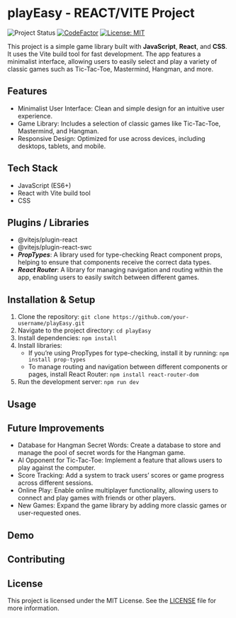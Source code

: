 # playEasy - REACT/VITE Project

![Project Status](https://img.shields.io/badge/Project%20Status-In%20Progress-orange)
[![CodeFactor](https://www.codefactor.io/repository/github/lindabgaa/playeasy/badge)](https://www.codefactor.io/repository/github/lindabgaa/playeasy)
[![License: MIT](https://img.shields.io/badge/License-MIT-blue)](LICENSE)

This project is a simple game library built with **JavaScript**, **React**, and **CSS**. It uses the Vite build tool for fast development. The app features a minimalist interface, allowing users to easily select and play a variety of classic games such as Tic-Tac-Toe, Mastermind, Hangman, and more.

## Features

- Minimalist User Interface: Clean and simple design for an intuitive user experience.
- Game Library: Includes a selection of classic games like Tic-Tac-Toe, Mastermind, and Hangman.
- Responsive Design: Optimized for use across devices, including desktops, tablets, and mobile.

## Tech Stack

- JavaScript (ES6+)
- React with Vite build tool
- CSS

## Plugins / Libraries

- @vitejs/plugin-react
- @vitejs/plugin-react-swc
- **_PropTypes_**: A library used for type-checking React component props, helping to ensure that components receive the correct data types.
- **_React Router_**: A library for managing navigation and routing within the app, enabling users to easily switch between different games.

## Installation & Setup

1. Clone the repository: `git clone https://github.com/your-username/playEasy.git`
2. Navigate to the project directory: `cd playEasy`
3. Install dependencies: `npm install`
4. Install libraries:
   - If you’re using PropTypes for type-checking, install it by running: `npm install prop-types`
   - To manage routing and navigation between different components or pages, install React Router: `npm install react-router-dom`
5. Run the development server: `npm run dev`

## Usage

## Future Improvements

- Database for Hangman Secret Words: Create a database to store and manage the pool of secret words for the Hangman game.
- AI Opponent for Tic-Tac-Toe: Implement a feature that allows users to play against the computer.
- Score Tracking: Add a system to track users’ scores or game progress across different sessions.
- Online Play: Enable online multiplayer functionality, allowing users to connect and play games with friends or other players.
- New Games: Expand the game library by adding more classic games or user-requested ones.

## Demo

## Contributing

## License

This project is licensed under the MIT License. See the [LICENSE](LICENSE) file for more information.
